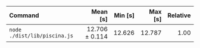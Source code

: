 | Command | Mean [s] | Min [s] | Max [s] | Relative |
|:---|---:|---:|---:|---:|
| `node ./dist/lib/piscina.js` | 12.706 ± 0.114 | 12.626 | 12.787 | 1.00 |
